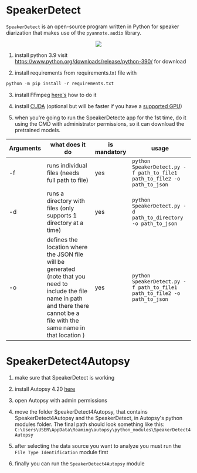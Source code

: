 # SpeakerDetect
`SpeakerDetect` is an open-source program written in Python for speaker diarization that makes use of the `pyannote.audio` library. 

<p align="center">
 <a href="https://www.youtube.com/watch?v=_2stdNm9K1o"><img src="https://i9.ytimg.com/vi_webp/_2stdNm9K1o/mq1.webp?sqp=CJyTxqUG-oaymwEmCMACELQB8quKqQMa8AEB-AH-CYAC0AWKAgwIABABGBkgXShyMA8=&rs=AOn4CLBunIFEjTiW64K9GpcXKoUVnxzF0g"></a>
</p>

1. install python 3.9 visit https://www.python.org/downloads/release/python-390/ for download

2. install requirements from requirements.txt file with
```python
python -m pip install -r requirements.txt
```

3. install FFmpeg [here's](https://www.geeksforgeeks.org/how-to-install-ffmpeg-on-windows/) how to do it

4. install [CUDA](https://developer.nvidia.com/cuda-downloads?target_os=Windows&target_arch=x86_64) (optional but will be faster if you have a [supported GPU](https://developer.nvidia.com/cuda-downloads?target_os=Windows&target_arch=x86_64)) 

5. when you're going to run the SpeakerDetecte app for the 1st time, do it using the CMD with administrator permissions, so it can download the pretrained models.

| Arguments     | what does it do | is mandatory | usage |
| --------------| ---- | ------------- | -----------------|
| -f            | runs individual files (needs full path to file) |  yes  | ```python SpeakerDetect.py -f path_to_file1 path_to_file2 -o path_to_json```|
| -d            | runs a directory with files (only supports 1 directory at a time)   | yes |```python SpeakerDetect.py -d path_to_directory -o path_to_json```  |
| -o            | defines the location where the JSON file will be generated (note that you need to include the file name in path and there there cannot be a file with the same name in that location )| yes | ```python SpeakerDetect.py -f path_to_file1 path_to_file2 -o path_to_json```|


# SpeakerDetect4Autopsy

1. make sure that SpeakerDetect is working

2. install Autopsy 4.20 [here](https://www.autopsy.co)

3. open Autopsy with admin permissions

4. move the folder SpeakerDetect4Autopsy, that contains SpeakerDetect4Autopsy and the SpeakerDetect, in Autopsy's python modules folder. The final path should look something like this: ```C:\Users\USER\AppData\Roaming\autopsy\python_modules\SpeakerDetect4Autopsy```

5. after selecting the data source you want to analyze you must run the `File Type Identification` module first

6. finally you can run the 	`SpeakerDetect4Autopsy` module
